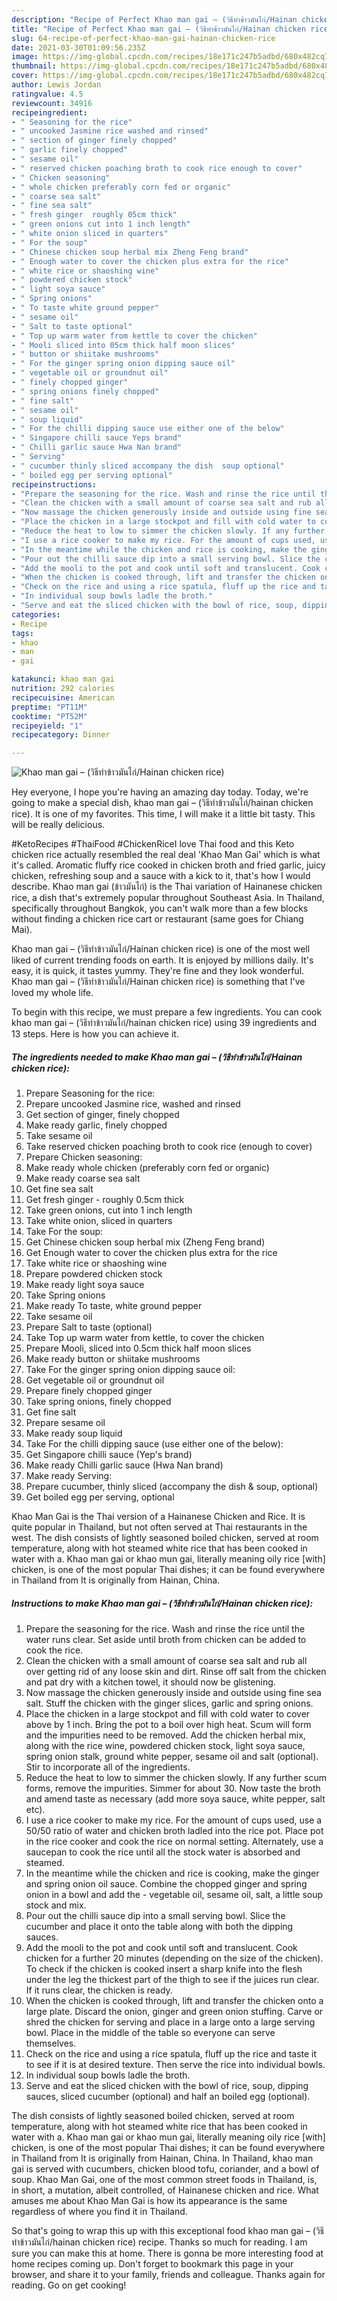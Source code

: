 ```yaml
---
description: "Recipe of Perfect Khao man gai – (วิธีทำข้าวมันไก่/Hainan chicken rice)"
title: "Recipe of Perfect Khao man gai – (วิธีทำข้าวมันไก่/Hainan chicken rice)"
slug: 64-recipe-of-perfect-khao-man-gai-hainan-chicken-rice
date: 2021-03-30T01:09:56.235Z
image: https://img-global.cpcdn.com/recipes/18e171c247b5adbd/680x482cq70/khao-man-gai-วธทำขาวมนไกhainan-chicken-rice-recipe-main-photo.jpg
thumbnail: https://img-global.cpcdn.com/recipes/18e171c247b5adbd/680x482cq70/khao-man-gai-วธทำขาวมนไกhainan-chicken-rice-recipe-main-photo.jpg
cover: https://img-global.cpcdn.com/recipes/18e171c247b5adbd/680x482cq70/khao-man-gai-วธทำขาวมนไกhainan-chicken-rice-recipe-main-photo.jpg
author: Lewis Jordan
ratingvalue: 4.5
reviewcount: 34916
recipeingredient:
- " Seasoning for the rice"
- " uncooked Jasmine rice washed and rinsed"
- " section of ginger finely chopped"
- " garlic finely chopped"
- " sesame oil"
- " reserved chicken poaching broth to cook rice enough to cover"
- " Chicken seasoning"
- " whole chicken preferably corn fed or organic"
- " coarse sea salt"
- " fine sea salt"
- " fresh ginger  roughly 05cm thick"
- " green onions cut into 1 inch length"
- " white onion sliced in quarters"
- " For the soup"
- " Chinese chicken soup herbal mix Zheng Feng brand"
- " Enough water to cover the chicken plus extra for the rice"
- " white rice or shaoshing wine"
- " powdered chicken stock"
- " light soya sauce"
- " Spring onions"
- " To taste white ground pepper"
- " sesame oil"
- " Salt to taste optional"
- " Top up warm water from kettle to cover the chicken"
- " Mooli sliced into 05cm thick half moon slices"
- " button or shiitake mushrooms"
- " For the ginger spring onion dipping sauce oil"
- " vegetable oil or groundnut oil"
- " finely chopped ginger"
- " spring onions finely chopped"
- " fine salt"
- " sesame oil"
- " soup liquid"
- " For the chilli dipping sauce use either one of the below"
- " Singapore chilli sauce Yeps brand"
- " Chilli garlic sauce Hwa Nan brand"
- " Serving"
- " cucumber thinly sliced accompany the dish  soup optional"
- " boiled egg per serving optional"
recipeinstructions:
- "Prepare the seasoning for the rice. Wash and rinse the rice until the water runs clear. Set aside until broth from chicken can be added to cook the rice."
- "Clean the chicken with a small amount of coarse sea salt and rub all over getting rid of any loose skin and dirt. Rinse off salt from the chicken and pat dry with a kitchen towel, it should now be glistening."
- "Now massage the chicken generously inside and outside using fine sea salt. Stuff the chicken with the ginger slices, garlic and spring onions."
- "Place the chicken in a large stockpot and fill with cold water to cover above by 1 inch. Bring the pot to a boil over high heat. Scum will form and the impurities need to be removed. Add the chicken herbal mix, along with the rice wine, powdered chicken stock, light soya sauce, spring onion stalk, ground white pepper, sesame oil and salt (optional). Stir to incorporate all of the ingredients."
- "Reduce the heat to low to simmer the chicken slowly. If any further scum forms, remove the impurities. Simmer for about 30. Now taste the broth and amend taste as necessary (add more soya sauce, white pepper, salt etc)."
- "I use a rice cooker to make my rice. For the amount of cups used, use a 50/50 ratio of water and chicken broth ladled into the rice pot. Place pot in the rice cooker and cook the rice on normal setting. Alternately, use a saucepan to cook the rice until all the stock water is absorbed and steamed."
- "In the meantime while the chicken and rice is cooking, make the ginger and spring onion oil sauce. Combine the chopped ginger and spring onion in a bowl and add the  vegetable oil, sesame oil, salt, a little soup stock and mix."
- "Pour out the chilli sauce dip into a small serving bowl. Slice the cucumber and place it onto the table along with both the dipping sauces."
- "Add the mooli to the pot and cook until soft and translucent. Cook chicken for a further 20 minutes (depending on the size of the chicken). To check if the chicken is cooked insert a sharp knife into the flesh under the leg the thickest part of the thigh to see if the juices run clear. If it runs clear, the chicken is ready."
- "When the chicken is cooked through, lift and transfer the chicken onto a large plate. Discard the onion, ginger and green onion stuffing. Carve or shred the chicken for serving and place in a large onto a large serving bowl. Place in the middle of the table so everyone can serve themselves."
- "Check on the rice and using a rice spatula, fluff up the rice and taste it to see if it is at desired texture. Then serve the rice into individual bowls."
- "In individual soup bowls ladle the broth."
- "Serve and eat the sliced chicken with the bowl of rice, soup, dipping sauces, sliced cucumber (optional) and half an boiled egg (optional)."
categories:
- Recipe
tags:
- khao
- man
- gai

katakunci: khao man gai 
nutrition: 292 calories
recipecuisine: American
preptime: "PT11M"
cooktime: "PT52M"
recipeyield: "1"
recipecategory: Dinner

---
```



![Khao man gai – (วิธีทำข้าวมันไก่/Hainan chicken rice)](https://img-global.cpcdn.com/recipes/18e171c247b5adbd/680x482cq70/khao-man-gai-วธทำขาวมนไกhainan-chicken-rice-recipe-main-photo.jpg)

Hey everyone, I hope you're having an amazing day today. Today, we're going to make a special dish, khao man gai – (วิธีทำข้าวมันไก่/hainan chicken rice). It is one of my favorites. This time, I will make it a little bit tasty. This will be really delicious.

#KetoRecipes #ThaiFood #ChickenRiceI love Thai food and this Keto chicken rice actually resembled the real deal &#39;Khao Man Gai&#39; which is what it&#39;s called. Aromatic fluffy rice cooked in chicken broth and fried garlic, juicy chicken, refreshing soup and a sauce with a kick to it, that&#39;s how I would describe. Khao man gai (ข้าวมันไก่) is the Thai variation of Hainanese chicken rice, a dish that&#39;s extremely popular throughout Southeast Asia. In Thailand, specifically throughout Bangkok, you can&#39;t walk more than a few blocks without finding a chicken rice cart or restaurant (same goes for Chiang Mai).

Khao man gai – (วิธีทำข้าวมันไก่/Hainan chicken rice) is one of the most well liked of current trending foods on earth. It is enjoyed by millions daily. It's easy, it is quick, it tastes yummy. They're fine and they look wonderful. Khao man gai – (วิธีทำข้าวมันไก่/Hainan chicken rice) is something that I've loved my whole life.


To begin with this recipe, we must prepare a few ingredients. You can cook khao man gai – (วิธีทำข้าวมันไก่/hainan chicken rice) using 39 ingredients and 13 steps. Here is how you can achieve it.

<!--inarticleads1-->

##### The ingredients needed to make Khao man gai – (วิธีทำข้าวมันไก่/Hainan chicken rice):

1. Prepare  Seasoning for the rice:
1. Prepare  uncooked Jasmine rice, washed and rinsed
1. Get  section of ginger, finely chopped
1. Make ready  garlic, finely chopped
1. Take  sesame oil
1. Take  reserved chicken poaching broth to cook rice (enough to cover)
1. Prepare  Chicken seasoning:
1. Make ready  whole chicken (preferably corn fed or organic)
1. Make ready  coarse sea salt
1. Get  fine sea salt
1. Get  fresh ginger - roughly 0.5cm thick
1. Take  green onions, cut into 1 inch length
1. Take  white onion, sliced in quarters
1. Take  For the soup:
1. Get  Chinese chicken soup herbal mix (Zheng Feng brand)
1. Get  Enough water to cover the chicken plus extra for the rice
1. Take  white rice or shaoshing wine
1. Prepare  powdered chicken stock
1. Make ready  light soya sauce
1. Take  Spring onions
1. Make ready  To taste, white ground pepper
1. Take  sesame oil
1. Prepare  Salt to taste (optional)
1. Take  Top up warm water from kettle, to cover the chicken
1. Prepare  Mooli, sliced into 0.5cm thick half moon slices
1. Make ready  button or shiitake mushrooms
1. Take  For the ginger spring onion dipping sauce oil:
1. Get  vegetable oil or groundnut oil
1. Prepare  finely chopped ginger
1. Take  spring onions, finely chopped
1. Get  fine salt
1. Prepare  sesame oil
1. Make ready  soup liquid
1. Take  For the chilli dipping sauce (use either one of the below):
1. Get  Singapore chilli sauce (Yep&#39;s brand)
1. Make ready  Chilli garlic sauce (Hwa Nan brand)
1. Make ready  Serving:
1. Prepare  cucumber, thinly sliced (accompany the dish &amp; soup, optional)
1. Get  boiled egg per serving, optional


Khao Man Gai is the Thai version of a Hainanese Chicken and Rice. It is quite popular in Thailand, but not often served at Thai restaurants in the west. The dish consists of lightly seasoned boiled chicken, served at room temperature, along with hot steamed white rice that has been cooked in water with a. Khao man gai or khao mun gai, literally meaning oily rice [with] chicken, is one of the most popular Thai dishes; it can be found everywhere in Thailand from It is originally from Hainan, China. 

<!--inarticleads2-->

##### Instructions to make Khao man gai – (วิธีทำข้าวมันไก่/Hainan chicken rice):

1. Prepare the seasoning for the rice. Wash and rinse the rice until the water runs clear. Set aside until broth from chicken can be added to cook the rice.
1. Clean the chicken with a small amount of coarse sea salt and rub all over getting rid of any loose skin and dirt. Rinse off salt from the chicken and pat dry with a kitchen towel, it should now be glistening.
1. Now massage the chicken generously inside and outside using fine sea salt. Stuff the chicken with the ginger slices, garlic and spring onions.
1. Place the chicken in a large stockpot and fill with cold water to cover above by 1 inch. Bring the pot to a boil over high heat. Scum will form and the impurities need to be removed. Add the chicken herbal mix, along with the rice wine, powdered chicken stock, light soya sauce, spring onion stalk, ground white pepper, sesame oil and salt (optional). Stir to incorporate all of the ingredients.
1. Reduce the heat to low to simmer the chicken slowly. If any further scum forms, remove the impurities. Simmer for about 30. Now taste the broth and amend taste as necessary (add more soya sauce, white pepper, salt etc).
1. I use a rice cooker to make my rice. For the amount of cups used, use a 50/50 ratio of water and chicken broth ladled into the rice pot. Place pot in the rice cooker and cook the rice on normal setting. Alternately, use a saucepan to cook the rice until all the stock water is absorbed and steamed.
1. In the meantime while the chicken and rice is cooking, make the ginger and spring onion oil sauce. Combine the chopped ginger and spring onion in a bowl and add the  - vegetable oil, sesame oil, salt, a little soup stock and mix.
1. Pour out the chilli sauce dip into a small serving bowl. Slice the cucumber and place it onto the table along with both the dipping sauces.
1. Add the mooli to the pot and cook until soft and translucent. Cook chicken for a further 20 minutes (depending on the size of the chicken). To check if the chicken is cooked insert a sharp knife into the flesh under the leg the thickest part of the thigh to see if the juices run clear. If it runs clear, the chicken is ready.
1. When the chicken is cooked through, lift and transfer the chicken onto a large plate. Discard the onion, ginger and green onion stuffing. Carve or shred the chicken for serving and place in a large onto a large serving bowl. Place in the middle of the table so everyone can serve themselves.
1. Check on the rice and using a rice spatula, fluff up the rice and taste it to see if it is at desired texture. Then serve the rice into individual bowls.
1. In individual soup bowls ladle the broth.
1. Serve and eat the sliced chicken with the bowl of rice, soup, dipping sauces, sliced cucumber (optional) and half an boiled egg (optional).


The dish consists of lightly seasoned boiled chicken, served at room temperature, along with hot steamed white rice that has been cooked in water with a. Khao man gai or khao mun gai, literally meaning oily rice [with] chicken, is one of the most popular Thai dishes; it can be found everywhere in Thailand from It is originally from Hainan, China. In Thailand, khao man gai is served with cucumbers, chicken blood tofu, coriander, and a bowl of soup. Khao Man Gai, one of the most common street foods in Thailand, is, in short, a mutation, albeit controlled, of Hainanese chicken and rice. What amuses me about Khao Man Gai is how its appearance is the same regardless of where you find it in Thailand. 

So that's going to wrap this up with this exceptional food khao man gai – (วิธีทำข้าวมันไก่/hainan chicken rice) recipe. Thanks so much for reading. I am sure you can make this at home. There is gonna be more interesting food at home recipes coming up. Don't forget to bookmark this page in your browser, and share it to your family, friends and colleague. Thanks again for reading. Go on get cooking!
